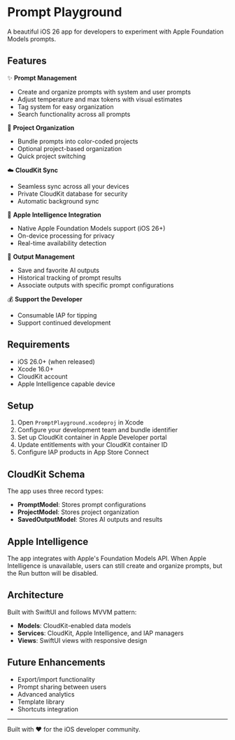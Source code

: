 # Prompt Playground

A beautiful iOS 26 app for developers to experiment with Apple Foundation Models prompts.

## Features

✨ **Prompt Management**
- Create and organize prompts with system and user prompts
- Adjust temperature and max tokens with visual estimates
- Tag system for easy organization
- Search functionality across all prompts

📁 **Project Organization**
- Bundle prompts into color-coded projects
- Optional project-based organization
- Quick project switching

☁️ **CloudKit Sync**
- Seamless sync across all your devices
- Private CloudKit database for security
- Automatic background sync

🤖 **Apple Intelligence Integration**
- Native Apple Foundation Models support (iOS 26+)
- On-device processing for privacy
- Real-time availability detection

💾 **Output Management**
- Save and favorite AI outputs
- Historical tracking of prompt results
- Associate outputs with specific prompt configurations

💰 **Support the Developer**
- Consumable IAP for tipping
- Support continued development

## Requirements

- iOS 26.0+ (when released)
- Xcode 16.0+
- CloudKit account
- Apple Intelligence capable device

## Setup

1. Open `PromptPlayground.xcodeproj` in Xcode
2. Configure your development team and bundle identifier
3. Set up CloudKit container in Apple Developer portal
4. Update entitlements with your CloudKit container ID
5. Configure IAP products in App Store Connect

## CloudKit Schema

The app uses three record types:

- **PromptModel**: Stores prompt configurations
- **ProjectModel**: Stores project organization
- **SavedOutputModel**: Stores AI outputs and results

## Apple Intelligence

The app integrates with Apple's Foundation Models API. When Apple Intelligence is unavailable, users can still create and organize prompts, but the Run button will be disabled.

## Architecture

Built with SwiftUI and follows MVVM pattern:

- **Models**: CloudKit-enabled data models
- **Services**: CloudKit, Apple Intelligence, and IAP managers
- **Views**: SwiftUI views with responsive design

## Future Enhancements

- Export/import functionality
- Prompt sharing between users
- Advanced analytics
- Template library
- Shortcuts integration

---

Built with ❤️ for the iOS developer community.

